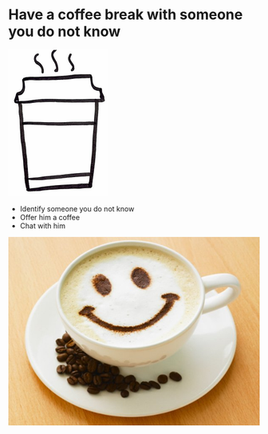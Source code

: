 # Have a coffee break with someone you do not know
![Coffee break](images/coffee_break.png)  

* Identify someone you do not know
* Offer him a coffee
* Chat with him

![Coffee break](images/coffee_break1.png)  